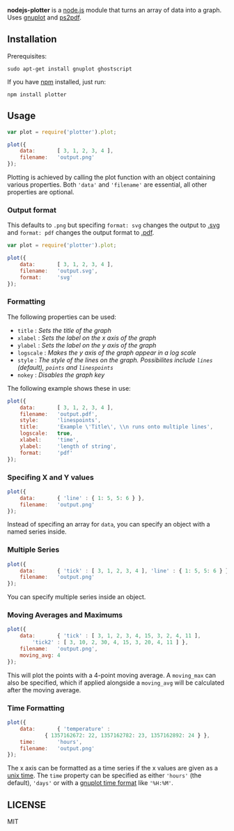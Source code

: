 **nodejs-plotter** is a [node.js](http://nodejs.org/) module that
  turns an array of data into a graph. Uses
  [gnuplot](http://www.gnuplot.info/) and
  [ps2pdf](http://pages.cs.wisc.edu/~ghost/doc/AFPL/6.50/Ps2pdf.htm).

## Installation ##

Prerequisites:

```
sudo apt-get install gnuplot ghostscript
```

If you have [npm](https://npmjs.org/) installed, just run:

```
npm install plotter
```

## Usage ##

```javascript
var plot = require('plotter').plot;

plot({
	data:		[ 3, 1, 2, 3, 4 ],
	filename:	'output.png'
});
```

Plotting is achieved by calling the plot function with an object
containing various properties. Both `'data'` and `'filename'` are
essential, all other properties are optional.

### Output format ###

This defaults to `.png` but specifing `format: svg` changes the output
to [.svg](http://www.w3.org/Graphics/SVG/) and `format: pdf` changes
the output format to
[.pdf](http://en.wikipedia.org/wiki/Portable_Document_Format).

```javascript
var plot = require('plotter').plot;

plot({
	data:		[ 3, 1, 2, 3, 4 ],
	filename:	'output.svg',
	format:		'svg'
});
```

### Formatting ###

The following properties can be used:
- `title` : _Sets the title of the graph_
- `xlabel` : _Sets the label on the x axis of the graph_
- `ylabel` : _Sets the label on the y axis of the graph_
- `logscale` : _Makes the y axis of the graph appear in a log scale_
- `style` : _The style of the lines on the graph. Possibilites include
  `lines` (default), `points` and `linespoints`_
- `nokey` : _Disables the graph key_

The following example shows these in use:

```javascript
plot({
	data:		[ 3, 1, 2, 3, 4 ],
	filename:	'output.pdf',
	style:		'linespoints',
	title:		'Example \'Title\', \\n runs onto multiple lines',
	logscale:	true,
	xlabel:		'time',
	ylabel:		'length of string',
	format:		'pdf'
});
```

### Specifing X and Y values ###

```javascript
plot({
	data:		{ 'line' : { 1: 5, 5: 6 } },
	filename:	'output.png'
});
```

Instead of specifing an array for `data`, you can specify an object
with a named series inside.

### Multiple Series ###

```javascript
plot({
	data:		{ 'tick' : [ 3, 1, 2, 3, 4 ], 'line' : { 1: 5, 5: 6 } },
	filename:	'output.png'
});
```

You can specify multiple series inside an object.

### Moving Averages and Maximums ###

```javascript
plot({
	data:		{ 'tick' : [ 3, 1, 2, 3, 4, 15, 3, 2, 4, 11 ],
		'tick2' : [ 3, 10, 2, 30, 4, 15, 3, 20, 4, 11 ] },
	filename:	'output.png',
	moving_avg:	4
});
```

This will plot the points with a 4-point moving average. A
`moving_max` can also be specified, which if applied alongside a
`moving_avg` will be calculated after the moving average.

### Time Formatting ###

```javascript
plot({
	data:		{ 'temperature' :
			{ 1357162672: 22, 1357162782: 23, 1357162892: 24 } },
	time:		'hours',
	filename:	'output.png'
});
```

The x axis can be formatted as a time series if the x values are given
as a [unix time](http://en.wikipedia.org/wiki/Unix_time). The `time`
property can be specified as either `'hours'` (the default), `'days'`
or with a
[gnuplot time format](http://gnuplot.sourceforge.net/docs_4.2/node274.html)
like `'%H:%M'`.

## LICENSE ###

MIT
